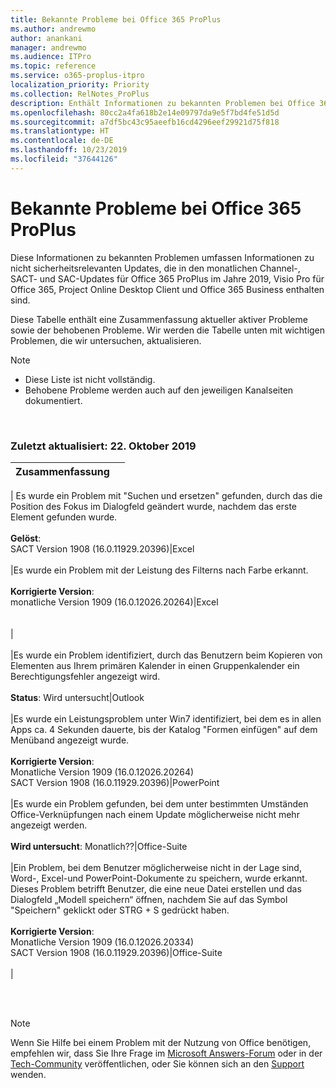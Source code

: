 ```yaml
---
title: Bekannte Probleme bei Office 365 ProPlus
ms.author: andrewmo
author: anankani
manager: andrewmo
ms.audience: ITPro
ms.topic: reference
ms.service: o365-proplus-itpro
localization_priority: Priority
ms.collection: RelNotes_ProPlus
description: Enthält Informationen zu bekannten Problemen bei Office 365 ProPlus
ms.openlocfilehash: 80cc2a4fa618b2e14e09797da9e5f7bd4fe51d5d
ms.sourcegitcommit: a7df5bc43c95aeefb16cd4296eef29921d75f818
ms.translationtype: HT
ms.contentlocale: de-DE
ms.lasthandoff: 10/23/2019
ms.locfileid: "37644126"
---
```

# <a name="office-365-proplus-known-issues"></a>Bekannte Probleme bei Office 365 ProPlus

Diese Informationen zu bekannten Problemen umfassen Informationen zu nicht sicherheitsrelevanten Updates, die in den monatlichen Channel-, SACT- und SAC-Updates für Office 365 ProPlus im Jahre 2019, Visio Pro für Office 365, Project Online Desktop Client und Office 365 Business enthalten sind.

Diese Tabelle enthält eine Zusammenfassung aktueller aktiver Probleme sowie der behobenen Probleme.  Wir werden die Tabelle unten mit wichtigen Problemen, die wir untersuchen, aktualisieren.

> [!NOTE]
>- Diese Liste ist nicht vollständig.
>- Behobene Probleme werden auch auf den jeweiligen Kanalseiten dokumentiert.

<br>

### <a name="last-updated-october-22-2019"></a>Zuletzt aktualisiert: 22. Oktober 2019

|Zusammenfassung||
:-------------------------------------------------------------------------------------|:---------------------|
|
Es wurde ein Problem mit "Suchen und ersetzen" gefunden, durch das die Position des Fokus im Dialogfeld geändert wurde, nachdem das erste Element gefunden wurde. <br><br> **Gelöst**: <br> SACT Version 1908 (16.0.11929.20396)|Excel<br><br>
|Es wurde ein Problem mit der Leistung des Filterns nach Farbe erkannt. <br><br> **Korrigierte Version**: <br>monatliche Version 1909 (16.0.12026.20264)|Excel<br><br> <br>|<br><br>
|Es wurde ein Problem identifiziert, durch das Benutzern beim Kopieren von Elementen aus Ihrem primären Kalender in einen Gruppenkalender ein Berechtigungsfehler angezeigt wird.<br><br> **Status**: Wird untersucht|Outlook<br><br>
|Es wurde ein Leistungsproblem unter Win7 identifiziert, bei dem es in allen Apps ca. 4 Sekunden dauerte, bis der Katalog "Formen einfügen" auf dem Menüband angezeigt wurde.<br><br> **Korrigierte Version**: <br>Monatliche Version 1909 (16.0.12026.20264) <br> SACT Version 1908 (16.0.11929.20396)|PowerPoint<br><br>
|Es wurde ein Problem gefunden, bei dem unter bestimmten Umständen Office-Verknüpfungen nach einem Update möglicherweise nicht mehr angezeigt werden.  <br><br> **Wird untersucht**: Monatlich??|Office-Suite<br><br>
|Ein Problem, bei dem Benutzer möglicherweise nicht in der Lage sind, Word-, Excel-und PowerPoint-Dokumente zu speichern, wurde erkannt.  Dieses Problem betrifft Benutzer, die eine neue Datei erstellen und das Dialogfeld „Modell speichern“ öffnen, nachdem Sie auf das Symbol "Speichern" geklickt oder STRG + S gedrückt haben.<br><br> **Korrigierte Version**: <br>Monatliche Version 1909 (16.0.12026.20334) <br> SACT Version 1908 (16.0.11929.20396)|Office-Suite<br><br>
|



<br>
<br>

> [!NOTE]
> Wenn Sie Hilfe bei einem Problem mit der Nutzung von Office benötigen, empfehlen wir, dass Sie Ihre Frage im [Microsoft Answers-Forum](https://answers.microsoft.com/) oder in der [Tech-Community](https://techcommunity.microsoft.com/) veröffentlichen, oder Sie können sich an den [Support](https://support.microsoft.com/contactus) wenden.
